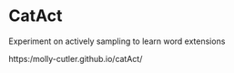 # CatAct

Experiment on actively sampling to learn word extensions

https:/molly-cutler.github.io/catAct/
